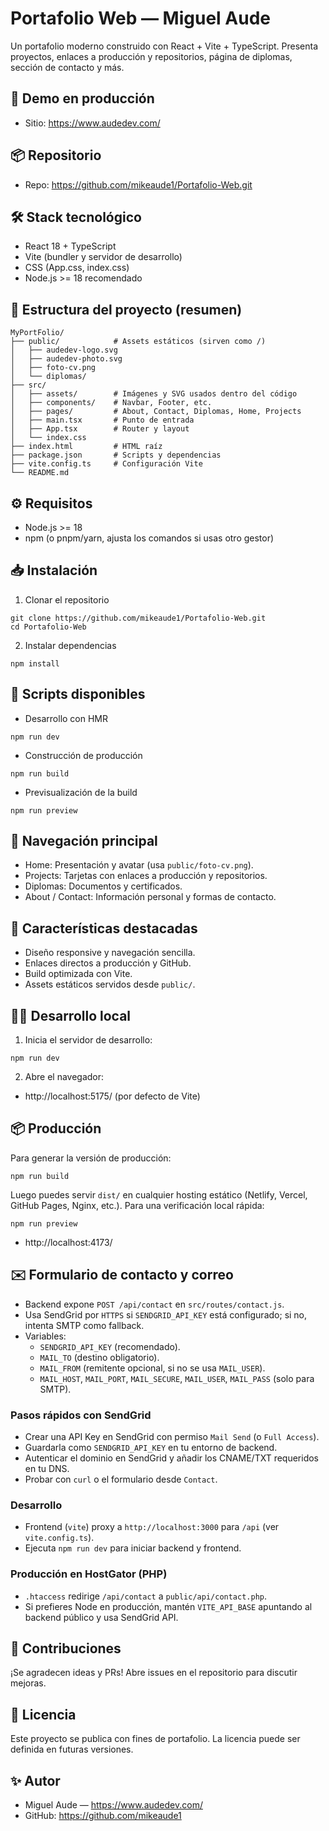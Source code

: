 # Portafolio Web — Miguel Aude

Un portafolio moderno construido con React + Vite + TypeScript. Presenta proyectos, enlaces a producción y repositorios, página de diplomas, sección de contacto y más.

## 🚀 Demo en producción
- Sitio: https://www.audedev.com/

## 📦 Repositorio
- Repo: https://github.com/mikeaude1/Portafolio-Web.git

## 🛠️ Stack tecnológico
- React 18 + TypeScript
- Vite (bundler y servidor de desarrollo)
- CSS (App.css, index.css)
- Node.js >= 18 recomendado

## 📁 Estructura del proyecto (resumen)
```
MyPortFolio/
├── public/            # Assets estáticos (sirven como /)
│   ├── audedev-logo.svg
│   ├── audedev-photo.svg
│   ├── foto-cv.png
│   └── diplomas/
├── src/
│   ├── assets/        # Imágenes y SVG usados dentro del código
│   ├── components/    # Navbar, Footer, etc.
│   ├── pages/         # About, Contact, Diplomas, Home, Projects
│   ├── main.tsx       # Punto de entrada
│   ├── App.tsx        # Router y layout
│   └── index.css
├── index.html         # HTML raíz
├── package.json       # Scripts y dependencias
├── vite.config.ts     # Configuración Vite
└── README.md
```

## ⚙️ Requisitos
- Node.js >= 18
- npm (o pnpm/yarn, ajusta los comandos si usas otro gestor)

## 📥 Instalación
1) Clonar el repositorio
```
git clone https://github.com/mikeaude1/Portafolio-Web.git
cd Portafolio-Web
```
2) Instalar dependencias
```
npm install
```

## 🧪 Scripts disponibles
- Desarrollo con HMR
```
npm run dev
```
- Construcción de producción
```
npm run build
```
- Previsualización de la build
```
npm run preview
```

## 🧭 Navegación principal
- Home: Presentación y avatar (usa `public/foto-cv.png`).
- Projects: Tarjetas con enlaces a producción y repositorios.
- Diplomas: Documentos y certificados.
- About / Contact: Información personal y formas de contacto.

## 🌟 Características destacadas
- Diseño responsive y navegación sencilla.
- Enlaces directos a producción y GitHub.
- Build optimizada con Vite.
- Assets estáticos servidos desde `public/`.

## 🧑‍💻 Desarrollo local
1) Inicia el servidor de desarrollo:
```
npm run dev
```
2) Abre el navegador:
- http://localhost:5175/ (por defecto de Vite)

## 📦 Producción
Para generar la versión de producción:
```
npm run build
```
Luego puedes servir `dist/` en cualquier hosting estático (Netlify, Vercel, GitHub Pages, Nginx, etc.). Para una verificación local rápida:
```
npm run preview
```
- http://localhost:4173/

## ✉️ Formulario de contacto y correo
- Backend expone `POST /api/contact` en `src/routes/contact.js`.
- Usa SendGrid por `HTTPS` si `SENDGRID_API_KEY` está configurado; si no, intenta SMTP como fallback.
- Variables:
  - `SENDGRID_API_KEY` (recomendado).
  - `MAIL_TO` (destino obligatorio).
  - `MAIL_FROM` (remitente opcional, si no se usa `MAIL_USER`).
  - `MAIL_HOST`, `MAIL_PORT`, `MAIL_SECURE`, `MAIL_USER`, `MAIL_PASS` (solo para SMTP).

### Pasos rápidos con SendGrid
- Crear una API Key en SendGrid con permiso `Mail Send` (o `Full Access`).
- Guardarla como `SENDGRID_API_KEY` en tu entorno de backend.
- Autenticar el dominio en SendGrid y añadir los CNAME/TXT requeridos en tu DNS.
- Probar con `curl` o el formulario desde `Contact`.

### Desarrollo
- Frontend (`vite`) proxy a `http://localhost:3000` para `/api` (ver `vite.config.ts`).
- Ejecuta `npm run dev` para iniciar backend y frontend.

### Producción en HostGator (PHP)
- `.htaccess` redirige `/api/contact` a `public/api/contact.php`.
- Si prefieres Node en producción, mantén `VITE_API_BASE` apuntando al backend público y usa SendGrid API.

## 🤝 Contribuciones
¡Se agradecen ideas y PRs! Abre issues en el repositorio para discutir mejoras.

## 📄 Licencia
Este proyecto se publica con fines de portafolio. La licencia puede ser definida en futuras versiones.

## ✨ Autor
- Miguel Aude — https://www.audedev.com/
- GitHub: https://github.com/mikeaude1